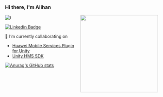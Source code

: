 ### Hi there, I'm Alihan

<a href="https://api.daily.dev/get?r=alihan98ersoy" target="_blank">
    <img
      width="256"
      align="right"
      src="https://api.daily.dev/devcards/2deae0e74a3749d5a2f69391a0e93434.png?r=8e7"
    />
  </a>
</div>

![t](https://cdn.akamai.steamstatic.com/steamcommunity/public/images/items/216150/5933160d2b734175fd7e7adbeb894fc1b4a02f08.gif)

[![Linkedin Badge](https://img.shields.io/badge/linkedin-%230077B5.svg?&style=plastic&logo=linkedin&logoColor=white)](https://www.linkedin.com/in/alihan98ersoy/)

 👯 I’m currently collaborating on
- [Huawei Mobile Services Plugin for Unity](https://github.com/EvilMindDevs/hms-unity-plugin) 
- [Unity HMS SDK](https://github.com/EvilMindDevs/hms-sdk-unity)

[![Anurag's GitHub stats](https://github-readme-stats.vercel.app/api?username=alihan98ersoy)](https://www.linkedin.com/in/alihan98ersoy/)


